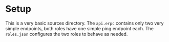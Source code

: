 # Setup

This is a very basic sources directory. The `api.erpc` contains only two very simple endpoints, both roles have one simple ping endpoint each.
The `roles.json` configures the two roles to behave as needed.
